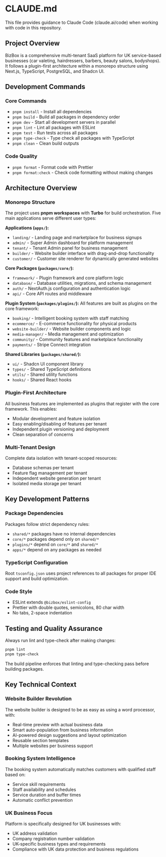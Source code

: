 # CLAUDE.md

This file provides guidance to Claude Code (claude.ai/code) when working with code in this repository.

## Project Overview

BizBox is a comprehensive multi-tenant SaaS platform for UK service-based businesses (car valeting, hairdressers, barbers, beauty salons, bodyshops). It follows a plugin-first architecture within a monorepo structure using Next.js, TypeScript, PostgreSQL, and Shadcn UI.

## Development Commands

### Core Commands
- `pnpm install` - Install all dependencies
- `pnpm build` - Build all packages in dependency order
- `pnpm dev` - Start all development servers in parallel
- `pnpm lint` - Lint all packages with ESLint
- `pnpm test` - Run tests across all packages
- `pnpm type-check` - Type check all packages with TypeScript
- `pnpm clean` - Clean build outputs

### Code Quality
- `pnpm format` - Format code with Prettier
- `pnpm format:check` - Check code formatting without making changes

## Architecture Overview

### Monorepo Structure
The project uses **pnpm workspaces** with **Turbo** for build orchestration. Five main applications serve different user types:

**Applications (`apps/`):**
- `landing/` - Landing page and marketplace for business signups
- `admin/` - Super Admin dashboard for platform management
- `tenant/` - Tenant Admin panel for business management
- `builder/` - Website builder interface with drag-and-drop functionality
- `customer/` - Customer site renderer for dynamically generated websites

**Core Packages (`packages/core/`):**
- `framework/` - Plugin framework and core platform logic
- `database/` - Database utilities, migrations, and schema management
- `auth/` - NextAuth.js configuration and authentication logic
- `api/` - Core API routes and middleware

**Plugin System (`packages/plugins/`):**
All features are built as plugins on the core framework:
- `booking/` - Intelligent booking system with staff matching
- `ecommerce/` - E-commerce functionality for physical products
- `website-builder/` - Website builder components and logic
- `media-manager/` - Media management and optimization
- `community/` - Community features and marketplace functionality
- `payments/` - Stripe Connect integration

**Shared Libraries (`packages/shared/`):**
- `ui/` - Shadcn UI component library
- `types/` - Shared TypeScript definitions
- `utils/` - Shared utility functions
- `hooks/` - Shared React hooks

### Plugin-First Architecture
All business features are implemented as plugins that register with the core framework. This enables:
- Modular development and feature isolation
- Easy enabling/disabling of features per tenant
- Independent plugin versioning and deployment
- Clean separation of concerns

### Multi-Tenant Design
Complete data isolation with tenant-scoped resources:
- Database schemas per tenant
- Feature flag management per tenant
- Independent website generation per tenant
- Isolated media storage per tenant

## Key Development Patterns

### Package Dependencies
Packages follow strict dependency rules:
- `shared/*` packages have no internal dependencies
- `core/*` packages depend only on `shared/*`
- `plugins/*` depend on `core/*` and `shared/*`
- `apps/*` depend on any packages as needed

### TypeScript Configuration
Root `tsconfig.json` uses project references to all packages for proper IDE support and build optimization.

### Code Style
- ESLint extends `@bizbox/eslint-config`
- Prettier with double quotes, semicolons, 80 char width
- No tabs, 2-space indentation

## Testing and Quality Assurance

Always run lint and type-check after making changes:
```bash
pnpm lint
pnpm type-check
```

The build pipeline enforces that linting and type-checking pass before building packages.

## Key Technical Context

### Website Builder Revolution
The website builder is designed to be as easy as using a word processor, with:
- Real-time preview with actual business data
- Smart auto-population from business information
- AI-powered design suggestions and layout optimization
- Reusable section templates
- Multiple websites per business support

### Booking System Intelligence
The booking system automatically matches customers with qualified staff based on:
- Service skill requirements
- Staff availability and schedules
- Service duration and buffer times
- Automatic conflict prevention

### UK Business Focus
Platform is specifically designed for UK businesses with:
- UK address validation
- Company registration number validation
- UK-specific business types and requirements
- Compliance with UK data protection and business regulations